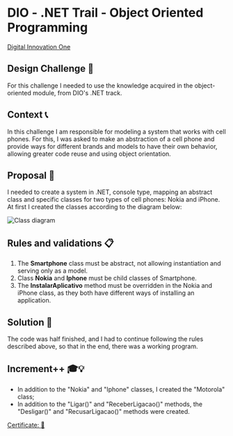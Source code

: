 
# DIO - .NET Trail - Object Oriented Programming
[Digital Innovation One](https://www.dio.me/?ref=RE6NDV822B)

## Design Challenge 🚧
For this challenge I needed to use the knowledge acquired in the object-oriented module, from DIO's .NET track.

## Context 📞
In this challenge I am responsible for modeling a system that works with cell phones. For this, I was asked to make an abstraction of a cell phone and provide ways for different brands and models to have their own behavior, allowing greater code reuse and using object orientation.

## Proposal 📴
I needed to create a system in .NET, console type, mapping an abstract class and specific classes for two types of cell phones: Nokia and iPhone.
At first I created the classes according to the diagram below:

![Class diagram](Imagem/diagrama.png)

## Rules and validations 📋
1. The **Smartphone** class must be abstract, not allowing instantiation and serving only as a model.
2. Class **Nokia** and **Iphone** must be child classes of Smartphone.
3. The **InstalarAplicativo** method must be overridden in the Nokia and iPhone class, as they both have different ways of installing an application.

## Solution 📲
The code was half finished, and I had to continue following the rules described above, so that in the end, there was a working program.

## Increment++ 🎓💡
 - In addition to the "Nokia" and "Iphone" classes, I created the "Motorola" class;
 - In addition to the "Ligar()" and "ReceberLigacao()" methods, the "Desligar()" and "RecusarLigacao()" methods were created.
 
 
 
 [Certificate: 📜](https://www.dio.me/certificate/E8F8A44C/share)
